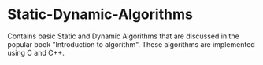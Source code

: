 # Static-Dynamic-Algorithms
Contains basic Static and Dynamic Algorithms that are discussed in the popular book "Introduction to algorithm". These algorithms are implemented using C and C++.
